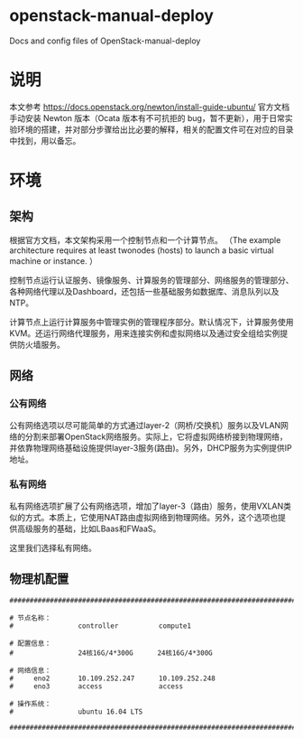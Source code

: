 # openstack-manual-deploy
Docs and config files of OpenStack-manual-deploy
# 说明
本文参考 https://docs.openstack.org/newton/install-guide-ubuntu/ 官方文档手动安装 Newton 版本（Ocata 版本有不可抗拒的 bug，暂不更新），用于日常实验环境的搭建，并对部分步骤给出比必要的解释，相关的配置文件可在对应的目录中找到，用以备忘。
# 环境
## 架构
根据官方文档，本文架构采用一个控制节点和一个计算节点。
（The example architecture requires at least twonodes (hosts) to launch a basic virtual machine or instance. ）

控制节点运行认证服务、镜像服务、计算服务的管理部分、网络服务的管理部分、各种网络代理以及Dashboard，还包括一些基础服务如数据库、消息队列以及NTP。

计算节点上运行计算服务中管理实例的管理程序部分。默认情况下，计算服务使用 KVM。还运行网络代理服务，用来连接实例和虚拟网络以及通过安全组给实例提供防火墙服务。
## 网络
### 公有网络
公有网络选项以尽可能简单的方式通过layer-2（网桥/交换机）服务以及VLAN网络的分割来部署OpenStack网络服务。实际上，它将虚拟网络桥接到物理网络，并依靠物理网络基础设施提供layer-3服务(路由)。另外，DHCP服务为实例提供IP地址。
### 私有网络
私有网络选项扩展了公有网络选项，增加了layer-3（路由）服务，使用VXLAN类似的方式。本质上，它使用NAT路由虚拟网络到物理网络。另外，这个选项也提供高级服务的基础，比如LBaas和FWaaS。

这里我们选择私有网络。
## 物理机配置
```
############################################################################################

# 节点名称：
#                controller          compute1     

# 配置信息：
#                24核16G/4*300G      24核16G/4*300G      

# 网络信息：
#     eno2       10.109.252.247      10.109.252.248
#     eno3       access              access

# 操作系统：
#                ubuntu 16.04 LTS

############################################################################################
```

